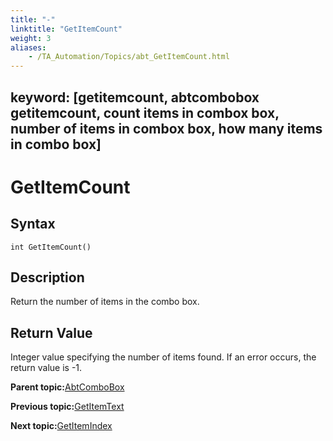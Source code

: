 ```yaml
--- 
title: "-"
linktitle: "GetItemCount"
weight: 3
aliases: 
    - /TA_Automation/Topics/abt_GetItemCount.html
---
```

keyword: [getitemcount, abtcombobox getitemcount, count items in combox box, number of items in combox box, how many items in combo box]
---

# GetItemCount

## Syntax

`int GetItemCount()`

## Description

Return the number of items in the combo box.

## Return Value

Integer value specifying the number of items found. If an error occurs, the return value is -1.

**Parent topic:**[AbtComboBox](/TA_Automation/Topics/abt_AbtComboBox.html)

**Previous topic:**[GetItemText](/TA_Automation/Topics/abt_GetItemText.html)

**Next topic:**[GetItemIndex](/TA_Automation/Topics/abt_GetItemIndex.html)

